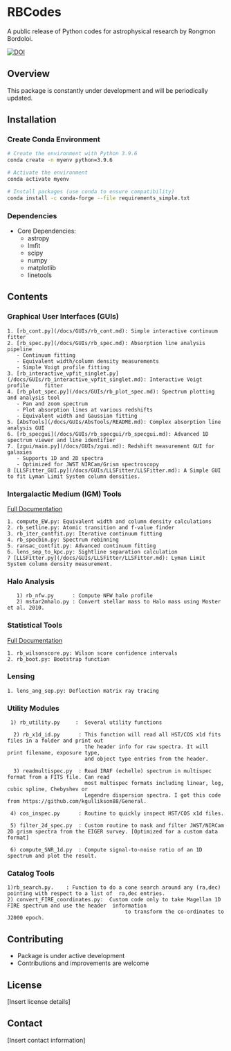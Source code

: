 # RBCodes

A public release of Python codes for astrophysical research by Rongmon Bordoloi. 

[![DOI](https://zenodo.org/badge/192408573.svg)](https://zenodo.org/badge/latestdoi/192408573)

## Overview
This package is constantly under development and will be periodically updated.

## Installation

### Create Conda Environment
```bash
# Create the environment with Python 3.9.6
conda create -n myenv python=3.9.6

# Activate the environment
conda activate myenv

# Install packages (use conda to ensure compatibility)
conda install -c conda-forge --file requirements_simple.txt
```

### Dependencies
- Core Dependencies: 
  - astropy
  - lmfit
  - scipy
  - numpy
  - matplotlib
  - linetools

## Contents

### Graphical User Interfaces (GUIs)
    1. [rb_cont.py](/docs/GUIs/rb_cont.md): Simple interactive continuum fitter
    2. [rb_spec.py](/docs/GUIs/rb_spec.md): Absorption line analysis pipeline
       - Continuum fitting
       - Equivalent width/column density measurements
       - Simple Voigt profile fitting
    3. [rb_interactive_vpfit_singlet.py](/docs/GUIs/rb_interactive_vpfit_singlet.md): Interactive Voigt profile     fitter
    4. [rb_plot_spec.py](/docs/GUIs/rb_plot_spec.md): Spectrum plotting and analysis tool
       - Pan and zoom spectrum
       - Plot absorption lines at various redshifts
       - Equivalent width and Gaussian fitting
    5. [AbsTools](/docs/GUIs/AbsTools/README.md): Complex absorption line analysis GUI
    6. [rb_specgui](/docs/GUIs/rb_specgui/rb_specgui.md): Advanced 1D spectrum viewer and line identifier
    7. [zgui/main.py](/docs/GUIs/zgui.md): Redshift measurement GUI for galaxies
       - Supports 1D and 2D spectra
       - Optimized for JWST NIRCam/Grism spectroscopy
    8 [LLSFitter_GUI.py](/docs/GUIs/LLSFitter/LLSFitter.md): A Simple GUI to fit Lyman Limit System column densities.

### Intergalactic Medium (IGM) Tools

[Full Documentation](/docs/IGM/IGM_README.md)

    1. compute_EW.py: Equivalent width and column density calculations
    2. rb_setline.py: Atomic transition and f-value finder
    3. rb_iter_contfit.py: Iterative continuum fitting
    4. rb_specbin.py: Spectrum rebinning
    5. ransac_contfit.py: Advanced continuum fitting
    6. lens_sep_to_kpc.py: Sightline separation calculation
    7 [LLSFitter.py](/docs/GUIs/LLSFitter/LLSFitter.md): Lyman Limit System column density measurement. 
    
### Halo Analysis
       1) rb_nfw.py      : Compute NFW halo profile
       2) mstar2mhalo.py : Convert stellar mass to Halo mass using Moster et al. 2010.

### Statistical Tools
[Full Documentation](/docs/rbstat/rb_stat_readme.md)

    1. rb_wilsonscore.py: Wilson score confidence intervals
    2. rb_boot.py: Bootstrap function

### Lensing
    1. lens_ang_sep.py: Deflection matrix ray tracing

### Utility Modules
     1) rb_utility.py     :  Several utility functions

      2) rb_x1d_id.py      : This function will read all HST/COS x1d fits files in a folder and print out
                             the header info for raw spectra. It will print filename, exposure type, 
                             and object type entries from the header.

      3) readmultispec.py  : Read IRAF (echelle) spectrum in multispec format from a FITS file. Can read 
                             most multispec formats including linear, log, cubic spline, Chebyshev or 
                             Legendre dispersion spectra. I got this code from https://github.com/kgullikson88/General.

     4) cos_inspec.py      : Routine to quickly inspect HST/COS x1d files.

     5) filter_2d_spec.py  : Custom routine to mask and filter JWST/NIRCam 2D grism spectra from the EIGER survey. [Optimized for a custom data format]

     6) compute_SNR_1d.py  : Compute signal-to-noise ratio of an 1D spectrum and plot the result.
             

### Catalog Tools
    1)rb_search.py.    : Function to do a cone search around any (ra,dec) pointing with respect to a list of  ra,dec entries.
    2) convert_FIRE_coordinates.py:  Custom code only to take Magellan 1D FIRE spectrum and use the header  information
                                          to transform the co-ordinates to J2000 epoch.

## Contributing
- Package is under active development
- Contributions and improvements are welcome

## License
[Insert license details]

## Contact
[Insert contact information]